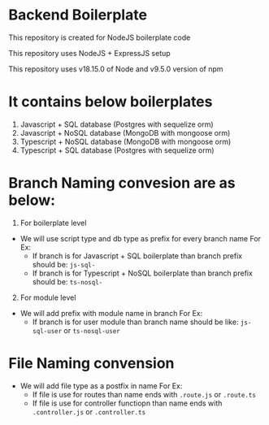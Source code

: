 # Backend Boilerplate

This repository is created for NodeJS boilerplate code

This repository uses NodeJS + ExpressJS setup

This repository uses v18.15.0 of Node and v9.5.0 version of npm

# It contains below boilerplates

1. Javascript + SQL database (Postgres with sequelize orm)
2. Javascript + NoSQL database (MongoDB with mongoose orm)
3. Typescript + NoSQL database (MongoDB with mongoose orm)
4. Typescript + SQL database (Postgres with sequelize orm)

# Branch Naming convesion are as below:

1. For boilerplate level

- We will use script type and db type as prefix for every branch name
  For Ex:
  - If branch is for Javascript + SQL boilerplate than branch prefix should be: `js-sql-`
  - If branch is for Typescript + NoSQL boilerplate than branch prefix should be: `ts-nosql-`

2. For module level

- We will add prefix with module name in branch
  For Ex:
  - If branch is for user module than branch name should be like: `js-sql-user` or `ts-nosql-user`

# File Naming convension

- We will add file type as a postfix in name
  For Ex:
  - If file is use for routes than name ends with `.route.js` or `.route.ts`
  - If file is use for controller functiopn than name ends with `.controller.js` or `.controller.ts`